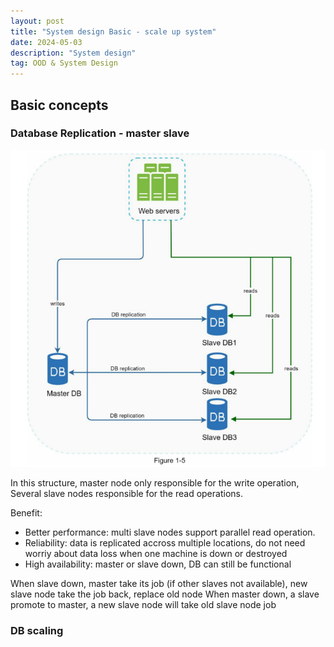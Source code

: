 ```yaml
---
layout: post
title: "System design Basic - scale up system"
date: 2024-05-03
description: "System design"
tag: OOD & System Design
---
```


## Basic concepts

### Database Replication - master slave

<img src="/images/System-Design/DB_replication.png">

In this structure, master node only responsible for the write operation, Several slave nodes responsible for the read operations.

Benefit:
- Better performance: multi slave nodes support parallel read operation.
- Reliability: data is replicated accross multiple locations, do not need worriy about data loss when one machine is down or destroyed
- High availability: master or slave down, DB can still be functional

When slave down, master take its job (if other slaves not available), new slave node take the job back, replace old node 
When master down, a slave promote to master, a new slave node will take old slave node job

### DB scaling